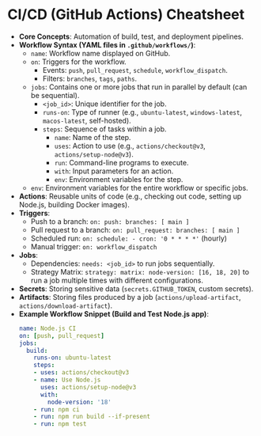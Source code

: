 # CI/CD (GitHub Actions) Cheatsheet

*   **Core Concepts**: Automation of build, test, and deployment pipelines.
*   **Workflow Syntax (YAML files in `.github/workflows/`)**:
    *   `name`: Workflow name displayed on GitHub.
    *   `on`: Triggers for the workflow.
        *   Events: `push`, `pull_request`, `schedule`, `workflow_dispatch`.
        *   Filters: `branches`, `tags`, `paths`.
    *   `jobs`: Contains one or more jobs that run in parallel by default (can be sequential).
        *   `<job_id>`: Unique identifier for the job.
        *   `runs-on`: Type of runner (e.g., `ubuntu-latest`, `windows-latest`, `macos-latest`, self-hosted).
        *   `steps`: Sequence of tasks within a job.
            *   `name`: Name of the step.
            *   `uses`: Action to use (e.g., `actions/checkout@v3`, `actions/setup-node@v3`).
            *   `run`: Command-line programs to execute.
            *   `with`: Input parameters for an action.
            *   `env`: Environment variables for the step.
    *   `env`: Environment variables for the entire workflow or specific jobs.
*   **Actions**: Reusable units of code (e.g., checking out code, setting up Node.js, building Docker images).
*   **Triggers**:
    *   Push to a branch: `on: push: branches: [ main ]`
    *   Pull request to a branch: `on: pull_request: branches: [ main ]`
    *   Scheduled run: `on: schedule: - cron: '0 * * * *'` (hourly)
    *   Manual trigger: `on: workflow_dispatch`
*   **Jobs**:
    *   Dependencies: `needs: <job_id>` to run jobs sequentially.
    *   Strategy Matrix: `strategy: matrix: node-version: [16, 18, 20]` to run a job multiple times with different configurations.
*   **Secrets**: Storing sensitive data (`secrets.GITHUB_TOKEN`, custom secrets).
*   **Artifacts**: Storing files produced by a job (`actions/upload-artifact`, `actions/download-artifact`).
*   **Example Workflow Snippet (Build and Test Node.js app)**:
    ```yaml
    name: Node.js CI
    on: [push, pull_request]
    jobs:
      build:
        runs-on: ubuntu-latest
        steps:
        - uses: actions/checkout@v3
        - name: Use Node.js
          uses: actions/setup-node@v3
          with:
            node-version: '18'
        - run: npm ci
        - run: npm run build --if-present
        - run: npm test
    ```
